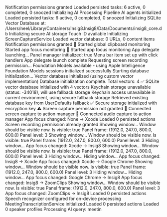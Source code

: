 Notification permissions granted
Loaded persisted tasks: 6 active, 0 completed, 0 snoozed
Initializing AI Processing Pipeline
AI agents initialized
Loaded persisted tasks: 6 active, 0 completed, 0 snoozed
Initializing SQLite Vector Database at: /Users/neel/Library/Containers/Insig8.Insig8/Data/Documents/insig8_core.db
Initializing secure AI storage
Touch ID available
Initializing ScreenCaptureService
Loaded vector database: 0 URLs, 0 content items
Notification permissions granted
🔗 Started global clipboard monitoring
Started app focus monitoring
🔗 Started app focus monitoring
App delegate launching...
Panel manager initialized: true
Menu bar item set up with click handlers
App delegate launch complete
Requesting screen recording permission...
Foundation Models available - using Apple Intelligence
Foundation Models sessions initialized successfully
Starting database initialization...
Vector database initialized (using custom vector implementation)
Database initialization complete. Total vectors: 4
✅ SQLite vector database initialized with 4 vectors
Keychain storage unavailable (status: -34018), will use fallback storage
Keychain access unavailable in current environment, using secure fallback storage
Retrieved existing database key from UserDefaults fallback
✅ Secure storage initialized with encryption key
⚠️ Screen capture permission not granted
🔗 Connected screen capture to action manager
🔗 Connected audio capture to action manager
App focus changed: None -> Xcode
Loaded 0 persisted actions
Screen recording permission already granted
Showing window...
Window should be visible now. Is visible: true
Panel frame: (1912.0, 247.0, 800.0, 600.0)
Panel level: 3
Showing window...
Window should be visible now. Is visible: true
Panel frame: (1912.0, 247.0, 800.0, 600.0)
Panel level: 3
Hiding window...
App focus changed: Xcode -> Insig8
Showing window...
Window should be visible now. Is visible: true
Panel frame: (1912.0, 247.0, 800.0, 600.0)
Panel level: 3
Hiding window...
Hiding window...
App focus changed: Insig8 -> Xcode
App focus changed: Xcode -> Google Chrome
Showing window...
Window should be visible now. Is visible: true
Panel frame: (1912.0, 247.0, 800.0, 600.0)
Panel level: 3
Hiding window...
Hiding window...
App focus changed: Google Chrome -> Insig8
App focus changed: Insig8 -> ZoomClips
Showing window...
Window should be visible now. Is visible: true
Panel frame: (1912.0, 247.0, 800.0, 600.0)
Panel level: 3
App focus changed: ZoomClips -> Insig8
Loaded 0 persisted actions
Speech recognizer configured for on-device processing
MeetingTranscriptionService initialized
Loaded 0 persisted actions
Loaded 0 speaker profiles
Processing AI query: meetin